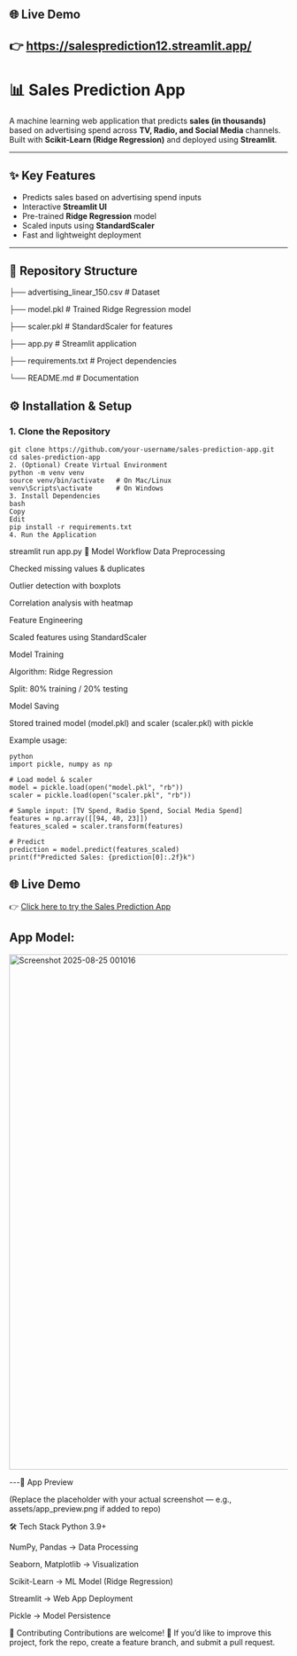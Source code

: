 ## 🌐 Live Demo

## 👉 https://salesprediction12.streamlit.app/


# 📊 Sales Prediction App

A machine learning web application that predicts **sales (in thousands)** based on advertising spend across **TV, Radio, and Social Media** channels.  
Built with **Scikit-Learn (Ridge Regression)** and deployed using **Streamlit**.

---

## ✨ Key Features
- Predicts sales based on advertising spend inputs
- Interactive **Streamlit UI**
- Pre-trained **Ridge Regression** model
- Scaled inputs using **StandardScaler**
- Fast and lightweight deployment

---

## 📂 Repository Structure


├── advertising_linear_150.csv # Dataset


├── model.pkl # Trained Ridge Regression model


├── scaler.pkl # StandardScaler for features


├── app.py # Streamlit application


├── requirements.txt # Project dependencies


└── README.md # Documentation



## ⚙️ Installation & Setup

### 1. Clone the Repository

```
git clone https://github.com/your-username/sales-prediction-app.git
cd sales-prediction-app
2. (Optional) Create Virtual Environment 
python -m venv venv
source venv/bin/activate   # On Mac/Linux
venv\Scripts\activate      # On Windows
3. Install Dependencies
bash
Copy
Edit
pip install -r requirements.txt
4. Run the Application
```

streamlit run app.py
🧠 Model Workflow
Data Preprocessing

Checked missing values & duplicates

Outlier detection with boxplots

Correlation analysis with heatmap

Feature Engineering

Scaled features using StandardScaler

Model Training

Algorithm: Ridge Regression

Split: 80% training / 20% testing

Model Saving

Stored trained model (model.pkl) and scaler (scaler.pkl) with pickle

Example usage:
```
python
import pickle, numpy as np

# Load model & scaler
model = pickle.load(open("model.pkl", "rb"))
scaler = pickle.load(open("scaler.pkl", "rb"))

# Sample input: [TV Spend, Radio Spend, Social Media Spend]
features = np.array([[94, 40, 23]])
features_scaled = scaler.transform(features)

# Predict
prediction = model.predict(features_scaled)
print(f"Predicted Sales: {prediction[0]:.2f}k")

```
## 🌐 Live Demo

👉 [Click here to try the Sales Prediction App](https://salesprediction12.streamlit.app/)


 ## App Model:

 
 <img width="1916" height="930" alt="Screenshot 2025-08-25 001016" src="https://github.com/user-attachments/assets/113d3003-8749-4672-9b6e-f2a6a380a145" />


---📸 App Preview

(Replace the placeholder with your actual screenshot — e.g., assets/app_preview.png if added to repo)

🛠️ Tech Stack
Python 3.9+

NumPy, Pandas → Data Processing

Seaborn, Matplotlib → Visualization

Scikit-Learn → ML Model (Ridge Regression)

Streamlit → Web App Deployment

Pickle → Model Persistence

🤝 Contributing
Contributions are welcome! 🚀
If you’d like to improve this project, fork the repo, create a feature branch, and submit a pull request.
